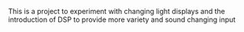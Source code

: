 This is a project to experiment with changing light displays and the introduction of DSP to provide more variety and sound changing input